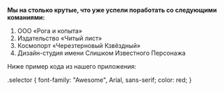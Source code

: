 
**Мы на столько крутые, что уже успели поработать со следующими команиями:**

1. ООО «Рога и копыта»
2. Издательство «Читый лист»
3. Космопорт «Черезтерновый Кзвёздный»
4. Дизайн-студия имени Слишком Известного Персонажа

Ниже пример кода из нашего приложения:


.selector {
  font-family: "Awesome", Arial, sans-serif;
  color: red;
}

